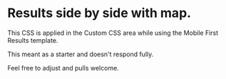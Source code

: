 # Results side by side with map.

This CSS is applied in the Custom CSS area while using the Mobile First Results template.

This meant as a starter and doesn't respond fully.

Feel free to adjust and pulls welcome.
